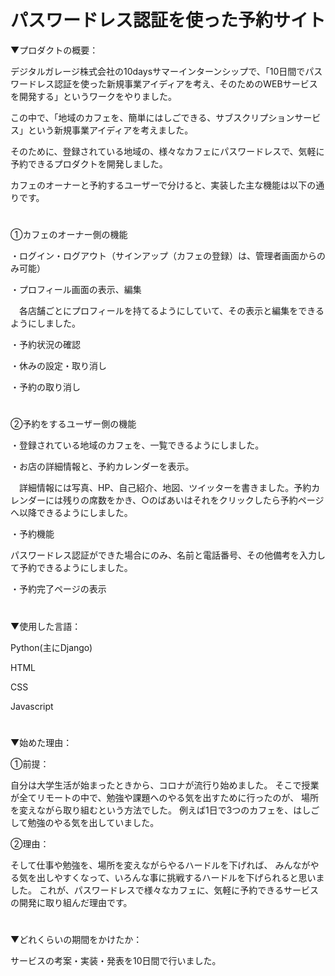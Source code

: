 # パスワードレス認証を使った予約サイト
▼プロダクトの概要：

デジタルガレージ株式会社の10daysサマーインターンシップで、「10日間でパスワードレス認証を使った新規事業アイディアを考え、そのためのWEBサービスを開発する」というワークをやりました。


この中で、「地域のカフェを、簡単にはしごできる、サブスクリプションサービス」という新規事業アイディアを考えました。


そのために、登録されている地域の、様々なカフェにパスワードレスで、気軽に予約できるプロダクトを開発しました。


カフェのオーナーと予約するユーザーで分けると、実装した主な機能は以下の通りです。  

#
 
①カフェのオーナー側の機能

・ログイン・ログアウト（サインアップ（カフェの登録）は、管理者画面からのみ可能）

・プロフィール画面の表示、編集

　各店舗ごとにプロフィールを持てるようにしていて、その表示と編集をできるようにしました。

・予約状況の確認

・休みの設定・取り消し

・予約の取り消し
#

②予約をするユーザー側の機能


・登録されている地域のカフェを、一覧できるようにしました。


・お店の詳細情報と、予約カレンダーを表示。

　詳細情報には写真、HP、自己紹介、地図、ツイッターを書きました。予約カレンダーには残りの席数をかき、○のばあいはそれをクリックしたら予約ページへ以降できるようにしました。
 
 
 ・予約機能　
  
  パスワードレス認証ができた場合にのみ、名前と電話番号、その他備考を入力して予約できるようにしました。
 
 
 ・予約完了ページの表示
#

▼使用した言語：

Python(主にDjango)

HTML

CSS

Javascript
#

▼始めた理由：

①前提：

自分は大学生活が始まったときから、コロナが流行り始めました。
そこで授業が全てリモートの中で、勉強や課題へのやる気を出すために行ったのが、
場所を変えながら取り組むという方法でした。
例えば1日で3つのカフェを、はしごして勉強のやる気を出していました。

②理由：

そして仕事や勉強を、場所を変えながらやるハードルを下げれば、
みんながやる気を出しやすくなって、いろんな事に挑戦するハードルを下げられると思いました。
これが、パスワードレスで様々なカフェに、気軽に予約できるサービスの開発に取り組んだ理由です。

#
▼どれくらいの期間をかけたか：

サービスの考案・実装・発表を10日間で行いました。
